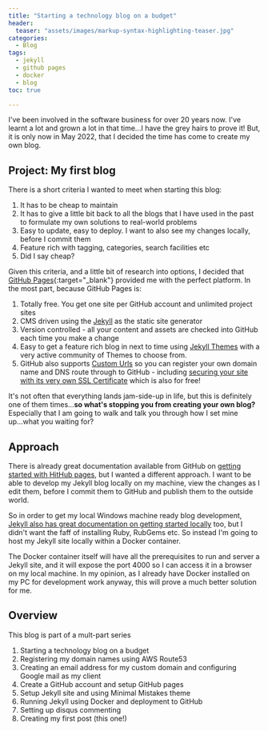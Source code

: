 ```yaml
---
title: "Starting a technology blog on a budget"
header:
  teaser: "assets/images/markup-syntax-highlighting-teaser.jpg"
categories:
  - Blog
tags:
  - jekyll
  - github pages
  - docker
  - blog
toc: true

---
```


I've been involved in the software business for over 20 years now. I've learnt a lot and grown a lot in that time...I have the grey hairs to prove it! But, it is only now in May 2022, that I decided the time has come to create my own blog.

## Project: My first blog

There is a short criteria I wanted to meet when starting this blog:

1. It has to be cheap to maintain
2. It has to give a little bit back to all the blogs that I have used in the past to formulate my own solutions to real-world problems
3. Easy to update, easy to deploy. I want to also see my changes locally, before I commit them
4. Feature rich with tagging, categories, search facilities etc
5. Did I say cheap? 

Given this criteria, and a little bit of research into options, I decided that [GitHub Pages](https://pages.github.com/){:target="_blank"} provided me with the perfect platform. In the most part, because GitHub Pages is:

1. Totally free. You get one site per GitHub account and unlimited project sites
2. CMS driven using the [Jekyll](https://jekyllrb.com/) as the static site generator
3. Version controlled - all your content and assets are checked into GitHub each time you make a change
4. Easy to get a feature rich blog in next to time using [Jekyll Themes](https://jekyllrb.com/docs/themes/) with a very active community of Themes to choose from.
5. GitHub also supports [Custom Urls](https://docs.github.com/en/pages/configuring-a-custom-domain-for-your-github-pages-site) so you can register your own domain name and DNS route through to GitHub - including [securing your site with its very own SSL Certificate](https://docs.github.com/en/pages/getting-started-with-github-pages/securing-your-github-pages-site-with-https) which is also for free!

It's not often that everything lands jam-side-up in life, but this is definitely one of them times...**so what's stopping you from creating your own blog?** Especially that I am going to walk and talk you through how I set mine up...what you waiting for?

## Approach
There is already great documentation available from GitHub on [getting started with HitHub pages](https://docs.github.com/en/pages/getting-started-with-github-pages/about-github-pages), but I wanted a different approach. I want to be able to develop my Jekyll blog locally on my machine, view the changes as I edit them, before I commit them to GitHub and publish them to the outside world.

So in order to get my local Windows machine ready blog development, [Jekyll also has great documentation on getting started locally](https://jekyllrb.com/docs/) too, but I didn't want the faff of installing Ruby, RubGems etc. So instead I'm going to host my Jekyll site locally within a Docker container. 

The Docker container itself will have all the prerequisites to run and server a Jekyll site, and it will expose the port 4000 so I can access it in a browser on my local machine. In my opinion, as I already have Docker installed on my PC for development work anyway, this will prove a much better solution for me.

## Overview

This blog is part of a mult-part series

1. Starting a technology blog on a budget
2. Registering my domain names using AWS Route53
3. Creating an email address for my custom domain and configuring Google mail as my client
4. Create a GitHub account and setup GitHub pages
5. Setup Jekyll site and using Minimal Mistakes theme
6. Running Jekyll using Docker and deployment to GitHub
7. Setting up disqus commenting
8. Creating my first post (this one!)